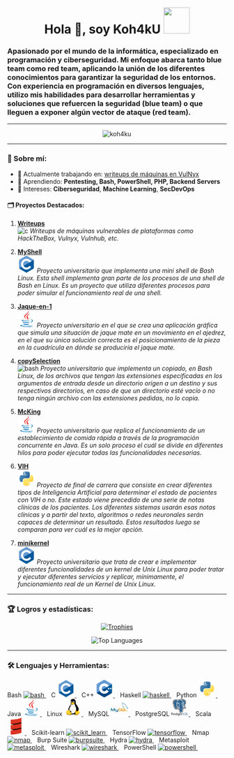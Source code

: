 <h1 align="center">
  Hola 👋, soy Koh4kU 
  <img src="https://github.com/user-attachments/assets/45d22981-aaa1-442d-92b3-2a1004884987" width="60" height="60" />
</h1>

<h3>Apasionado por el mundo de la informática, especializado en programación y ciberseguridad. Mi enfoque abarca tanto blue team como red team, aplicando la unión de los diferentes conocimientos para garantizar la seguridad de los entornos. Con experiencia en programación en diversos lenguajes, utilizo mis habilidades para desarrollar herramientas y soluciones que refuercen la seguridad (blue team) o que lleguen a exponer algún vector de ataque (red team).</h3>

---

<p align="center"> <img src="https://komarev.com/ghpvc/?username=koh4ku&label=Profile%20views&color=0e75b6&style=flat" alt="koh4ku" /> </p>

---

### 🚀 Sobre mí:
- 🔭 Actualmente trabajando en: [writeups de máquinas en VulNyx](https://github.com/Koh4kU/Writeups)
- 🌱 Aprendiendo: **Pentesting, Bash, PowerShell, PHP, Backend Servers**
- 🎯 Intereses: **Ciberseguridad**, **Machine Learning**, **SecDevOps**
#### 🗂 Proyectos Destacados:
1. **[Writeups](https://github.com/Koh4kU/Writeups)**  
   <img src="https://github.com/user-attachments/assets/90c2e98e-9566-4282-bb37-a138885a82ba" alt="c" width="60" height="60" />
   *Writeups de máquinas vulnerables de plataformas como HackTheBox, Vulnyx, Vulnhub, etc.*

2. **[MyShell](https://github.com/Koh4kU/MyShell)**  
   <img src="https://raw.githubusercontent.com/devicons/devicon/master/icons/c/c-original.svg" alt="c" width="40" height="40" />
   *Proyecto universitario que implementa una mini shell de Bash Linux. Esta shell implementa gran parte de los procesos de una shell de Bash en Linux. Es un proyecto que utiliza diferentes procesos para poder simular el funcionamiento real de una shell.*

3. **[Jaque-en-1](https://github.com/Koh4kU/Jaque-en-1)**  
   <img src="https://raw.githubusercontent.com/devicons/devicon/master/icons/java/java-original.svg" alt="java" width="40" height="40" />
   *Proyecto universitario en el que se crea una aplicación gráfica que simula una situación de jaque mate en un movimiento en el ajedrez, en el que su única solución correcta es el posicionamiento de la pieza en la cuadrícula en dónde se produciría el jaque mate.*

4. **[copySelection](https://github.com/Koh4kU/copySelection)**  
   <img src="https://upload.wikimedia.org/wikipedia/commons/8/82/Gnu-bash-logo.svg" alt="bash" width="80" height="80" />
   *Proyecto universitario que implementa un copiado, en Bash Linux, de los archivos que tengan las extensiones especificadas en los argumentos de entrada desde un directorio origen a un destino y sus respectivos directorios, en caso de que un directorio esté vacío o      no tenga ningún archivo con las extensiones pedidas, no lo copia.*

5. **[McKing](https://github.com/Koh4kU/McKing)**  
   <img src="https://raw.githubusercontent.com/devicons/devicon/master/icons/java/java-original.svg" alt="java" width="40" height="40" />
   *Proyecto universitario que replica el funcionamiento de un establecimiento de comida rápida a través de la programación concurrente en Java. Es un solo proceso el cuál se divide en diferentes hilos para poder ejecutar todas las funcionalidades necesarias.*

6. **[VIH](https://github.com/Koh4kU/VIH)**  
   <img src="https://raw.githubusercontent.com/devicons/devicon/master/icons/python/python-original.svg" alt="python" width="40" height="40" />
   *Proyecto de final de carrera que consiste en crear diferentes tipos de Inteligencia Artificial para determinar el estado de pacientes con VIH o no. Este estado viene precedido de una serie de notas clínicas de los pacientes. Los diferentes sistemas usarán esas         notas clínicas y a partir del texto, algoritmos o redes neuronales serán capaces de determinar un resultado. Estos resultados luego se comparan para ver cuál es la mejor opción.*

7. **[minikernel](https://github.com/Koh4kU/minikernel)**  
   <img src="https://raw.githubusercontent.com/devicons/devicon/master/icons/c/c-original.svg" alt="c" width="40" height="40" />
   *Proyecto universitario que trata de crear e implementar diferentes funcionalidades de un kernel de Unix Linux para poder tratar y ejecutar diferentes servicios y replicar, mínimamente, el funcionamiento real de un Kernel de Unix Linux.*
<!--
8. **[ais-s.chavez-a.gisbertl-2021](https://github.com/Koh4kU/ais-s.chavez-a.gisbertl-2021)**  
   <img src="https://raw.githubusercontent.com/devicons/devicon/master/icons/java/java-original.svg" alt="java" width="40" height="40" />
   *Descripción pendiente.*
-->

---

### 🏆 Logros y estadísticas:
<p align="center">
  <a href="https://github.com/ryo-ma/github-profile-trophy">
    <img src="https://github-profile-trophy.vercel.app/?username=koh4ku&theme=radical&no-frame=true&margin-w=15" alt="Trophies" />
  </a>
</p>

<p align="center">
  <img src="https://github-readme-stats.vercel.app/api/top-langs?username=koh4ku&show_icons=true&locale=en&layout=compact" alt="Top Languages" />
</p>

---

### 🛠️ Lenguajes y Herramientas:



<p align="left">
  <!-- Bash -->
  Bash
  <a href="https://www.gnu.org/software/bash/" target="_blank" rel="noreferrer">
    <img src="https://upload.wikimedia.org/wikipedia/commons/8/82/Gnu-bash-logo.svg" alt="bash" width="40" height="40" title="Bash" />
  </a>&nbsp;&nbsp;
  <!-- C -->
  C
  <a href="https://www.cprogramming.com/" target="_blank" rel="noreferrer">
    <img src="https://raw.githubusercontent.com/devicons/devicon/master/icons/c/c-original.svg" alt="c" width="40" height="40" title="C" />
  </a>&nbsp;&nbsp;
  <!-- C++ -->
  C++
  <a href="https://www.w3schools.com/cpp/" target="_blank" rel="noreferrer">
    <img src="https://raw.githubusercontent.com/devicons/devicon/master/icons/cplusplus/cplusplus-original.svg" alt="cplusplus" width="40" height="40" title="C++" />
  </a>&nbsp;&nbsp;
  <!-- Haskell -->
  Haskell
  <a href="https://www.haskell.org/" target="_blank" rel="noreferrer">
    <img src="https://upload.wikimedia.org/wikipedia/commons/1/1c/Haskell-Logo.svg" alt="haskell" width="40" height="40" title="Haskell" />
  </a>&nbsp;&nbsp;
  <!-- Python -->
  Python
  <a href="https://www.python.org" target="_blank" rel="noreferrer">
    <img src="https://raw.githubusercontent.com/devicons/devicon/master/icons/python/python-original.svg" alt="python" width="40" height="40" title="Python" />
  </a>&nbsp;&nbsp;
  <!-- Java -->
  Java
  <a href="https://www.java.com" target="_blank" rel="noreferrer">
    <img src="https://raw.githubusercontent.com/devicons/devicon/master/icons/java/java-original.svg" alt="java" width="40" height="40" title="Java" />
  </a>&nbsp;&nbsp;
  <!-- Linux -->
  Linux
  <a href="https://www.linux.org/" target="_blank" rel="noreferrer">
    <img src="https://raw.githubusercontent.com/devicons/devicon/master/icons/linux/linux-original.svg" alt="linux" width="40" height="40" title="Linux" />
  </a>&nbsp;&nbsp;
  <!-- MySQL -->
  MySQL
  <a href="https://www.mysql.com/" target="_blank" rel="noreferrer">
    <img src="https://raw.githubusercontent.com/devicons/devicon/master/icons/mysql/mysql-original-wordmark.svg" alt="mysql" width="40" height="40" title="MySQL" />
  </a>&nbsp;&nbsp;
  <!-- PostgreSQL -->
  PostgreSQL
  <a href="https://www.postgresql.org" target="_blank" rel="noreferrer">
    <img src="https://raw.githubusercontent.com/devicons/devicon/master/icons/postgresql/postgresql-original-wordmark.svg" alt="postgresql" width="40" height="40" title="PostgreSQL" />
  </a>&nbsp;&nbsp;
  <!-- Scala -->
  Scala
  <a href="https://www.scala-lang.org" target="_blank" rel="noreferrer">
    <img src="https://raw.githubusercontent.com/devicons/devicon/master/icons/scala/scala-original.svg" alt="scala" width="40" height="40" title="Scala" />
  </a>&nbsp;&nbsp;
  <!-- Scikit-learn -->
  Scikit-learn
  <a href="https://scikit-learn.org/" target="_blank" rel="noreferrer">
    <img src="https://upload.wikimedia.org/wikipedia/commons/0/05/Scikit_learn_logo_small.svg" alt="scikit_learn" width="40" height="40" title="Scikit-learn" />
  </a>&nbsp;&nbsp;
  <!-- TensorFlow -->
  TensorFlow
  <a href="https://www.tensorflow.org" target="_blank" rel="noreferrer">
    <img src="https://www.vectorlogo.zone/logos/tensorflow/tensorflow-icon.svg" alt="tensorflow" width="40" height="40" title="TensorFlow" />
  </a>&nbsp;&nbsp;
  <!-- Nmap -->
  Nmap
  <a href="https://nmap.org/" target="_blank" rel="noreferrer">
    <img src="https://github.com/user-attachments/assets/cb8e88b6-96e5-4eff-b4eb-75c629e524f6" alt="nmap" width="40" height="40" title="Nmap" />
  </a>&nbsp;&nbsp;
  <!-- Burp Suite -->
  Burp Suite
  <a href="https://portswigger.net/burp" target="_blank" rel="noreferrer">
    <img src="https://github.com/user-attachments/assets/b328d149-3ae5-4dc0-9065-5a0d18539682" alt="burpsuite" width="40" height="40" title="Burp Suite" />
  </a>&nbsp;&nbsp;
  <!-- Hydra -->
  Hydra
  <a href="https://github.com/vanhauser-thc/thc-hydra" target="_blank" rel="noreferrer">
    <img src="https://github.com/user-attachments/assets/f5e5273a-d2c4-45cc-b741-70a0ade13d32" alt="hydra" width="40" height="40" title="Hydra" />
  </a>&nbsp;&nbsp;
  <!-- Metasploit -->
  Metasploit
  <a href="https://www.metasploit.com/" target="_blank" rel="noreferrer">
    <img src="https://github.com/user-attachments/assets/f52e23f5-923e-4dcb-8c7a-b8ddf1026b7f" alt="metasploit" width="40" height="40" title="Metasploit" />
  </a>&nbsp;&nbsp;
  <!-- Wireshark -->
  Wireshark
  <a href="https://www.wireshark.org/" target="_blank" rel="noreferrer">
    <img src="https://github.com/user-attachments/assets/18077a5d-e472-430b-9889-664d77944fa4" alt="wireshark" width="40" height="40" title="Wireshark" />
  </a>&nbsp;&nbsp;
  PowerShell
  <a href="https://docs.microsoft.com/en-us/powershell/" target="_blank" rel="noreferrer">
    <img src="https://cdn.jsdelivr.net/gh/devicons/devicon@latest/icons/powershell/powershell-original.svg" alt="powershell" width="40" height="40" title="PowerShell" />
  </a>&nbsp;&nbsp;
</p>


<!--
---

### 🌐 Conecta conmigo:
<p align="center">
  <a href="https://linkedin.com/in/tuusuario" target="_blank">
    <img src="https://img.shields.io/badge/-LinkedIn-0e76a8?style=for-the-badge&logo=linkedin&logoColor=white" alt="LinkedIn" />
  </a>
  <a href="https://twitter.com/tuusuario" target="_blank">
    <img src="https://img.shields.io/badge/-Twitter-1DA1F2?style=for-the-badge&logo=twitter&logoColor=white" alt="Twitter" />
  </a>
</p>
-->

